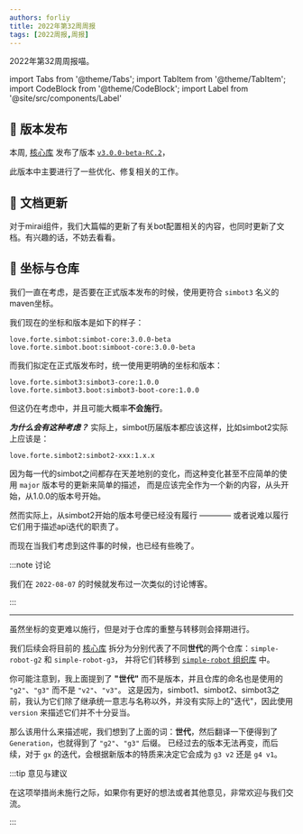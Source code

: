 ```yaml
---
authors: forliy
title: 2022年第32周周报
tags: [2022周报,周报]
---
```



2022年第32周周报喵。

<!--truncate-->

import Tabs from '@theme/Tabs';
import TabItem from '@theme/TabItem';
import CodeBlock from '@theme/CodeBlock';
import Label from '@site/src/components/Label'


## 🚀 版本发布

本周, [核心库][core-repo] 发布了版本 [`v3.0.0-beta-RC.2`](https://github.com/ForteScarlet/simpler-robot/releases/tag/v3.0.0-beta-RC.2)，


此版本中主要进行了一些优化、修复相关的工作。

## 📕 文档更新

对于mirai组件，我们大篇幅的更新了有关bot配置相关的内容，也同时更新了文档。有兴趣的话，不妨去看看。

## 🎯 坐标与仓库

我们一直在考虑，是否要在正式版本发布的时候，使用更符合 `simbot3` 名义的maven坐标。

我们现在的坐标和版本是如下的样子：

```
love.forte.simbot:simbot-core:3.0.0-beta
love.forte.simbot.boot:simboot-core:3.0.0-beta
```

而我们拟定在正式版发布时，统一使用更明确的坐标和版本：

```
love.forte.simbot3:simbot3-core:1.0.0
love.forte.simbot3.boot:simbot3-boot-core:1.0.0
```

但这仍在考虑中，并且可能大概率**不会施行**。

**_为什么会有这种考虑？_** 实际上，simbot历届版本都应该这样，比如simbot2实际上应该是：

```
love.forte.simbot2:simbot2-xxx:1.x.x
```

因为每一代的simbot之间都存在天差地别的变化，而这种变化甚至不应简单的使用 `major` 版本号的更新来简单的描述，
而是应该完全作为一个新的内容，从头开始，从1.0.0的版本号开始。

然而实际上，从simbot2开始的版本号便已经没有履行 ———— 或者说难以履行它们用于描述api迭代的职责了。

而现在当我们考虑到这件事的时候，也已经有些晚了。

:::note 讨论

我们在 `2022-08-07` 的时候就发布过一次类似的讨论博客。

:::

<hr />

虽然坐标的变更难以施行，但是对于仓库的重整与转移则会择期进行。

我们后续会将目前的 [核心库][core-repo] 拆分为分别代表了不同**世代**的两个仓库：`simple-robot-g2` 和 `simple-robot-g3`，
并将它们转移到 [`simple-robot` 组织库](http://github.com/simple-robot) 中。

你可能注意到，我上面提到了 **"世代"** 而不是版本，并且仓库的命名也是使用的 `"g2"`、`"g3"` 而不是 `"v2"`、`"v3"`。
这是因为，simbot1、simbot2、simbot3之前，我认为它们除了继承统一意志与名称以外，并没有实际上的"迭代"，因此使用 `version` 来描述它们并不十分妥当。

那么该用什么来描述呢，我们想到了上面的词：**世代**，然后翻译一下便得到了 `Generation`，也就得到了 `"g2"`、`"g3"` 后缀。
已经过去的版本无法再变，而后续，对于 `gx` 的迭代，会根据新版本的特质来决定它会成为 `g3 v2` 还是 `g4 v1`。

:::tip 意见与建议 

在这项举措尚未施行之际，如果你有更好的想法或者其他意见，非常欢迎与我们交流。

:::

[core-repo]: https://github.com/ForteScarlet/simpler-robot
